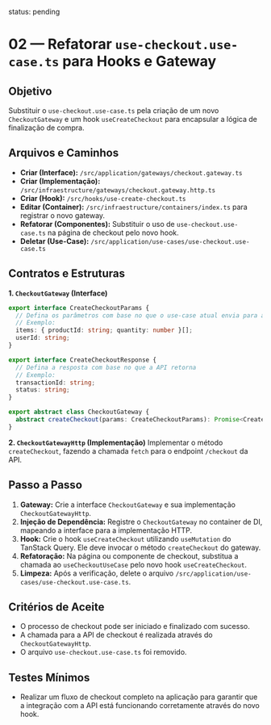 status: pending

# 02 — Refatorar `use-checkout.use-case.ts` para Hooks e Gateway

## Objetivo
Substituir o `use-checkout.use-case.ts` pela criação de um novo `CheckoutGateway` e um hook `useCreateCheckout` para encapsular a lógica de finalização de compra.

## Arquivos e Caminhos

- **Criar (Interface):** `/src/application/gateways/checkout.gateway.ts`
- **Criar (Implementação):** `/src/infraestructure/gateways/checkout.gateway.http.ts`
- **Criar (Hook):** `/src/hooks/use-create-checkout.ts`
- **Editar (Container):** `/src/infraestructure/containers/index.ts` para registrar o novo gateway.
- **Refatorar (Componentes):** Substituir o uso de `use-checkout.use-case.ts` na página de checkout pelo novo hook.
- **Deletar (Use-Case):** `/src/application/use-cases/use-checkout.use-case.ts`

## Contratos e Estruturas

**1. `CheckoutGateway` (Interface)**

```typescript
export interface CreateCheckoutParams {
  // Defina os parâmetros com base no que o use-case atual envia para a API
  // Exemplo:
  items: { productId: string; quantity: number }[];
  userId: string;
}

export interface CreateCheckoutResponse {
  // Defina a resposta com base no que a API retorna
  // Exemplo:
  transactionId: string;
  status: string;
}

export abstract class CheckoutGateway {
  abstract createCheckout(params: CreateCheckoutParams): Promise<CreateCheckoutResponse>;
}
```

**2. `CheckoutGatewayHttp` (Implementação)**
Implementar o método `createCheckout`, fazendo a chamada `fetch` para o endpoint `/checkout` da API.

## Passo a Passo

1.  **Gateway:** Crie a interface `CheckoutGateway` e sua implementação `CheckoutGatewayHttp`.
2.  **Injeção de Dependência:** Registre o `CheckoutGateway` no container de DI, mapeando a interface para a implementação HTTP.
3.  **Hook:** Crie o hook `useCreateCheckout` utilizando `useMutation` do TanStack Query. Ele deve invocar o método `createCheckout` do gateway.
4.  **Refatoração:** Na página ou componente de checkout, substitua a chamada ao `useCheckoutUseCase` pelo novo hook `useCreateCheckout`.
5.  **Limpeza:** Após a verificação, delete o arquivo `/src/application/use-cases/use-checkout.use-case.ts`.

## Critérios de Aceite

- O processo de checkout pode ser iniciado e finalizado com sucesso.
- A chamada para a API de checkout é realizada através do `CheckoutGatewayHttp`.
- O arquivo `use-checkout.use-case.ts` foi removido.

## Testes Mínimos

- Realizar um fluxo de checkout completo na aplicação para garantir que a integração com a API está funcionando corretamente através do novo hook.
